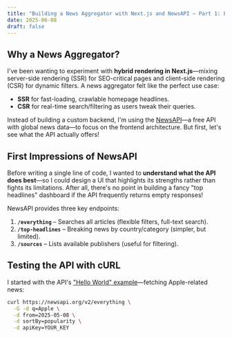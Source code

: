 ```yaml
---
title: "Building a News Aggregator with Next.js and NewsAPI – Part 1: Exploring the API"
date: 2025-06-08
draft: false
---
```


## Why a News Aggregator?

I've been wanting to experiment with **hybrid rendering in Next.js**—mixing server-side rendering (SSR) for SEO-critical pages and client-side rendering (CSR) for dynamic filters. A news aggregator felt like the perfect use case:

- **SSR** for fast-loading, crawlable homepage headlines.
- **CSR** for real-time search/filtering as users tweak their queries.

Instead of building a custom backend, I'm using the [NewsAPI](https://newsapi.org/)—a free API with global news data—to focus on the frontend architecture. But first, let's see what the API actually offers!

## First Impressions of NewsAPI

Before writing a single line of code, I wanted to **understand what the API does best**—so I could design a UI that highlights its strengths rather than fights its limitations. After all, there's no point in building a fancy "top headlines" dashboard if the API frequently returns empty responses!

NewsAPI provides three key endpoints:
1. **`/everything`** – Searches all articles (flexible filters, full-text search).
2. **`/top-headlines`** – Breaking news by country/category (simpler, but limited).
3. **`/sources`** – Lists available publishers (useful for filtering).

## Testing the API with cURL

I started with the API's ["Hello World" example](https://newsapi.org/docs/get-started)—fetching Apple-related news:

```bash
curl https://newsapi.org/v2/everything \
  -G -d q=Apple \
  -d from=2025-05-08 \
  -d sortBy=popularity \
  -d apiKey=YOUR_KEY